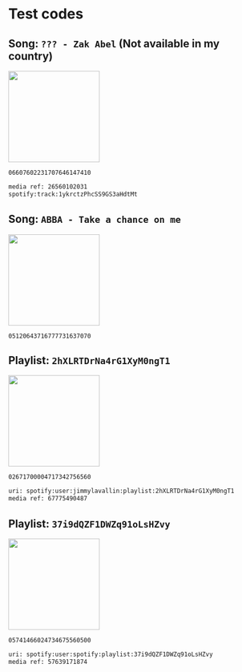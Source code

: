 # Test codes

## Song: `??? - Zak Abel` (Not available in my country)

<img src="https://boonepeter.github.io/imgs/spotify-2/spotify_track_1ykrctzPhcSS9GS3aHdtMt.jpeg" width="182" />

`06607602231707646147410`  

```txt
media ref: 26560102031  
spotify:track:1ykrctzPhcSS9GS3aHdtMt
```

## Song: `ABBA - Take a chance on me`

<img src="https://boonepeter.github.io/imgs/spotify/spotify_track_6vQN2a9QSgWcm74KEZYfDL.jpg" width="182" />

`05120643716777731637070`  

## Playlist: `2hXLRTDrNa4rG1XyM0ngT1`

<img src="https://boonepeter.github.io/imgs/spotify-2/spotify_user_jimmylavallin_playlist_2hXLRTDrNa4rG1XyM0ngT1.jpeg" width="182" />

`02671700004717342756560`  

```txt
uri: spotify:user:jimmylavallin:playlist:2hXLRTDrNa4rG1XyM0ngT1  
media ref: 67775490487
```

## Playlist: `37i9dQZF1DWZq91oLsHZvy`

<img src="https://boonepeter.github.io/imgs/spotify-2/spotify_user_spotify_playlist_37i9dQZF1DWZq91oLsHZvy.jpeg" width="182" />

`05741466024734675560500`  

```txt
uri: spotify:user:spotify:playlist:37i9dQZF1DWZq91oLsHZvy
media ref: 57639171874
```
